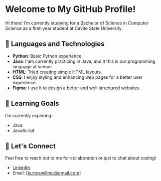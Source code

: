 # Welcome to My GitHub Profile!

Hi there! I’m currently studying for a Bachelor of Science in Computer Science as a first-year student at Cavite State University.

## 🚀 Languages and Technologies

- **Python**: Basic Python experience.
- **Java**: I'am currently practicing in Java, and it this is our programming language at school
- **HTML**: Tried creating simple HTML layouts.
- **CSS**: I enjoy styling and enhancing web pages for a better user experience.
- **Figma**: I use it to design a better and well structured websites.

## 🌱 Learning Goals

I’m currently exploring:

- Java
- JavaScript

## 🤝 Let's Connect

Feel free to reach out to me for collaboration or just to chat about coding! 

- [LinkedIn]([your-linkedin-profile](https://www.linkedin.com/in/kurt-oswill-mc-carver-23368b326/))
- Email: [kurtoswillmc@gmail.com]



